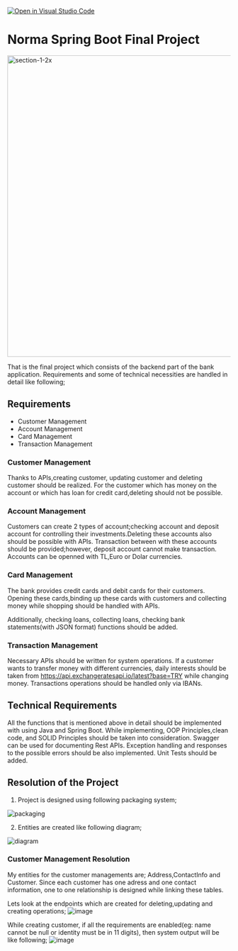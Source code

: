 [![Open in Visual Studio Code](https://classroom.github.com/assets/open-in-vscode-c66648af7eb3fe8bc4f294546bfd86ef473780cde1dea487d3c4ff354943c9ae.svg)](https://classroom.github.com/online_ide?assignment_repo_id=7849702&assignment_repo_type=AssignmentRepo)
# Norma Spring Boot Final Project
<img width="680" alt="section-1-2x" src="https://user-images.githubusercontent.com/97522259/171113736-b7d79a56-2e18-40e5-b5a8-feb4709e9979.png">

That is the final project which consists of the backend part of the bank application. Requirements and some of technical necessities are handled in detail like following;

## Requirements
* Customer Management
* Account Management
* Card Management
* Transaction Management 

### Customer Management
Thanks to APIs,creating customer, updating customer and deleting customer should be realized. For the customer which has money on the account or which has loan for credit card,deleting should not be possible. 

### Account Management
Customers can create 2 types of account;checking account and deposit account for controlling their investments.Deleting these accounts also should be possible with APIs. Transaction between with these accounts should be provided;however, deposit account cannot make transaction. Accounts can be openned with TL,Euro or Dolar currencies.

### Card Management
The bank provides credit cards and debit cards for their customers. Opening these cards,binding up these cards with customers and collecting money while shopping should be handled with APIs.

Additionally, checking loans, collecting loans, checking bank statements(with JSON format) functions should be added.

### Transaction Management
Necessary APIs should be written for system operations. If a customer wants to transfer money with different currencies, daily interests should be taken from
https://api.exchangeratesapi.io/latest?base=TRY while changing money. 
Transactions operations should be handled only via IBANs.

## Technical Requirements
All the functions that is mentioned above in detail should be implemented with using Java and Spring Boot. While implementing, OOP Principles,clean code, and SOLID Principles should be taken into consideration. Swagger can be used for documenting Rest APIs. Exception handling and responses to the possible errors should be also implemented. Unit Tests should be added.

## Resolution of the Project

1. Project is designed using following packaging system;

![packaging](https://user-images.githubusercontent.com/97522259/171120033-2f3dcb07-b252-4167-b106-4070267de1c2.jpg)

2. Entities are created like following diagram;

![diagram](https://user-images.githubusercontent.com/97522259/171120346-2d851157-fabb-49a1-bbe2-675179ea084d.png)

### Customer Management Resolution
My entities for the customer managements are; Address,ContactInfo and Customer. Since each customer has one adress and one contact information, one to one relationship is designed while linking these tables. 

Lets look at the endpoints which are created for deleting,updating and creating operations;
![image](https://user-images.githubusercontent.com/97522259/171121436-db8c6dd5-1548-4401-8e8a-4fd0cabd4c64.png)

While creating customer, if all the requirements are enabled(eg: name cannot be null or identity must be in 11 digits), then system output will be like following;
![image](https://user-images.githubusercontent.com/97522259/171125179-b8f3de37-fadc-4895-aaee-cf8415e1774f.png)




